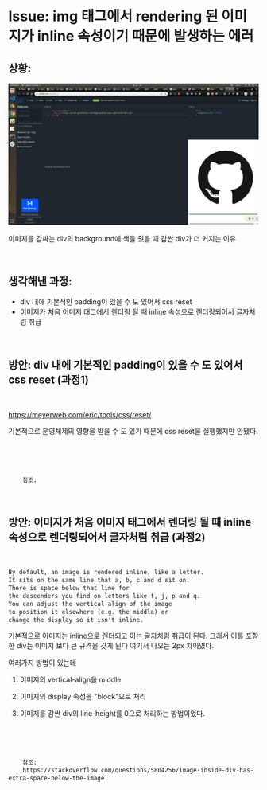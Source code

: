 <!--
author: Dailyscat
purpose: issue arrange
rules:
 (1) 헤더와 문단사이
    <br/>
    <br/>
 (2) 코드가 작성되는 부분은 >로 정리
 (3) 참조는 해당 내용 바로 아래
    <br/>
    <br/>
 (4) 명령어는 bold
 (5) 방안은 ## 안의 과정은 ###
-->

# Issue: img 태그에서 rendering 된 이미지가 inline 속성이기 때문에 발생하는 에러

## 상황:

<img src="./image/img 태그에 이미지가 렌더링 될때 생기는오류.png">

이미지를 감싸는 div의 background에 색을 줬을 때 감싼 div가 더 커지는 이유

<br/>

## 생각해낸 과정:

- div 내에 기본적인 padding이 있을 수 도 있어서 css reset
- 이미지가 처음 이미지 태그에서 렌더링 될 때 inline 속성으로 렌더링되어서 글자처럼 취급

<br/>

## 방안: div 내에 기본적인 padding이 있을 수 도 있어서 css reset (과정1)

<br/>

https://meyerweb.com/eric/tools/css/reset/

기본적으로 운영체제의 영향을 받을 수 도 있기 때문에 css reset을 실행했지만 안됐다.

<br/>
<br/>
<br/>

        참조:

<br/>

## 방안: 이미지가 처음 이미지 태그에서 렌더링 될 때 inline 속성으로 렌더링되어서 글자처럼 취급 (과정2)

<br/>
  
    By default, an image is rendered inline, like a letter.
    It sits on the same line that a, b, c and d sit on.
    There is space below that line for 
    the descenders you find on letters like f, j, p and q.
    You can adjust the vertical-align of the image 
    to position it elsewhere (e.g. the middle) or 
    change the display so it isn't inline.

기본적으로 이미지는 inline으로 렌더되고 이는 글자처럼 취급이 된다. 그래서 이를 포함한 div는 이미지 보다 큰 규격을 갖게 된다 여기서 나오는 2px 차이였다.

여러가지 방법이 있는데

1. 이미지의 vertical-align을 middle

2. 이미지의 display 속성을 "block"으로 처리

3. 이미지를 감싼 div의 line-height를 0으로 처리하는 방법이었다.

<br/>
<br/>
<br/>

        참조:
        https://stackoverflow.com/questions/5804256/image-inside-div-has-extra-space-below-the-image

<br/>
